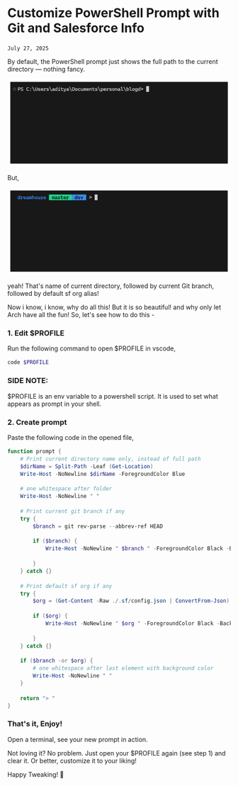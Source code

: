 # Customize PowerShell Prompt with Git and Salesforce Info
`July 27, 2025`

By default, the PowerShell prompt just shows the full path to the current directory — nothing fancy.

![screenshot-of-default-powershell-prompt](images/default-powershell-prompt.png)


But,

![screenshot-of-my-powershell-prompt](images/my-powershell-prompt.png)

yeah! 
That's name of current directory, followed by current Git branch, followed by default sf org alias!

Now i know, i know, why do all this! But it is so beautiful! and why only let Arch have all the fun! 
So, let's see how to do this -

### 1. Edit $PROFILE
Run the following command to open $PROFILE in vscode,
```bash
code $PROFILE
```

### SIDE NOTE:
$PROFILE is an env variable to a powershell script. It is used to set what appears as prompt in your shell.

### 2. Create prompt
Paste the following code in the opened file,
```PowerShell
function prompt {
    # Print current directory name only, instead of full path
    $dirName = Split-Path -Leaf (Get-Location)
    Write-Host -NoNewline $dirName -ForegroundColor Blue

    # one whitespace after folder
    Write-Host -NoNewline " "

    # Print current git branch if any
    try {
        $branch = git rev-parse --abbrev-ref HEAD
        
        if ($branch) {
            Write-Host -NoNewline " $branch " -ForegroundColor Black -BackgroundColor Green

        }
    } catch {}

    # Print default sf org if any
    try {
        $org = (Get-Content -Raw ./.sf/config.json | ConvertFrom-Json).'target-org'
        
        if ($org) {
            Write-Host -NoNewline " $org " -ForegroundColor Black -BackgroundColor Blue

        }
    } catch {}

    if ($branch -or $org) {
        # one whitespace after last element with background color
        Write-Host -NoNewline " "
    }

    return "> "
}
```

### That's it, Enjoy!
Open a terminal, see your new prompt in action. 

Not loving it? No problem. Just open your $PROFILE again (see step 1) and clear it. Or better, customize it to your liking!

Happy Tweaking! 🎨

